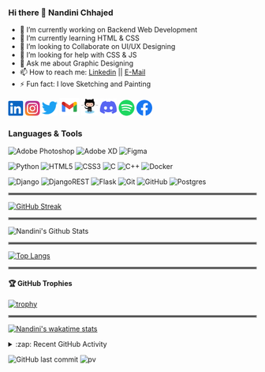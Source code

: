 ### Hi there 👋 Nandini Chhajed
- 🔭 I’m currently working on Backend Web Development
- 🌱 I’m currently learning HTML & CSS
- 👯 I’m looking to Collaborate on UI/UX Designing 
- 🤔 I’m looking for help with CSS & JS
- 💬 Ask me about Graphic Designing
- 📫 How to reach me: [Linkedin](https://www.linkedin.com/in/nandinichhajed/) || [E-Mail](https://mail.google.com/mail/u/0/#inbox?compose=GTvVlcRwRdsCcfNRNksvvgsGfjQwpPsNQXKXCzXgkMLvNWkbVjTqqslbqpPqfRdphMQSMlGJvGDGf)
- ⚡ Fun fact: I love Sketching and Painting

<p>
   <a href="https://linkedin.com/in/nandinichhajed"><img alt="LinkedIn" height="30" width="30" src="assets/linkedin.svg"></a>
   <a href="https://www.instagram.com/nandinichhajed"><img alt="Instagram" height="30" width="30" src="assets/instagram.svg"></a>
   <a href="https://twitter.com/nandini_chhajed"><img alt="Twitter" height="32" width="32" src="assets/twitter.svg"></a>
   <a href="https://mail.google.com/mail/u/0/#inbox?compose=GTvVlcRwRdsCcfNRNksvvgsGfjQwpPsNQXKXCzXgkMLvNWkbVjTqqslbqpPqfRdphMQSMlGJvGDGf"><img alt="Gmail" height="36" width="40" src="assets/gmail.svg" ></a>
   <a href="https://github.com/nandinichhajed"><img alt="GitHub" height="34" width="34" src="assets/1.svg"></a>
   <a href="https://discord.gg/echwBySK"><img alt="Discord" title="Discord - nandinichhajed#3228" height="34" width="34" src="assets/discord.svg"></a>
   <a href="https://open.spotify.com/user/31hszxd5eiag3q72badxrmc67c3u"><img alt="Spotify" height="32" width="32" src="assets/spotify.svg"></a>
   <a href="https://facebook.com/nandinichhajed08"><img alt="Facebook" height="32" width="32" src="assets/facebook.svg"></a>
<p>


### Languages & Tools
<p>
  <img alt="Adobe Photoshop" src="https://img.shields.io/badge/adobephotoshop-%2331A8FF.svg?style=for-the-badge&logo=adobephotoshop&logoColor=white"/>
  <img alt="Adobe XD" src="https://img.shields.io/badge/adobexd-%23FF26BE.svg?style=for-the-badge&logo=adobexd&logoColor=white"/>
  <img alt="Figma" src="https://img.shields.io/badge/figma-%23F24E1E.svg?style=for-the-badge&logo=figma&logoColor=white"/>
<p>
  
<p>
  <img alt="Python" src="https://img.shields.io/badge/python-%2314354C.svg?style=for-the-badge&logo=python&logoColor=white"/>
  <img alt="HTML5" src="https://img.shields.io/badge/html5-%23E34F26.svg?style=for-the-badge&logo=html5&logoColor=white"/>
  <img alt="CSS3" src="https://img.shields.io/badge/css3-%231572B6.svg?style=for-the-badge&logo=css3&logoColor=white"/>
  <img alt="C" src="https://img.shields.io/badge/c-%2300599C.svg?style=for-the-badge&logo=c&logoColor=white"/>
  <img alt="C++" src="https://img.shields.io/badge/c++-%2300599C.svg?style=for-the-badge&logo=c%2B%2B&logoColor=white"/>
  <img alt="Docker" src="https://img.shields.io/badge/docker-%230db7ed.svg?style=for-the-badge&logo=docker&logoColor=white"/>
<p>

<p>
  <img alt="Django" src="https://img.shields.io/badge/django-%23092E20.svg?style=for-the-badge&logo=django&logoColor=white"/>
  <img alt="DjangoREST" src="https://img.shields.io/badge/DJANGO-REST-ff1709?style=for-the-badge&logo=django&logoColor=white&color=ff1709&labelColor=gray"/>
  <img alt="Flask" src="https://img.shields.io/badge/flask-%23000.svg?style=for-the-badge&logo=flask&logoColor=white"/>
  <img alt="Git" src="https://img.shields.io/badge/git-%23F05033.svg?style=for-the-badge&logo=git&logoColor=white"/>
  <img alt="GitHub" src="https://img.shields.io/badge/github-%23121011.svg?style=for-the-badge&logo=github&logoColor=white"/>
  <img alt="Postgres" src ="https://img.shields.io/badge/postgres-%23316192.svg?style=for-the-badge&logo=postgresql&logoColor=white"/>
<p>
  
<hr style="border:2px solid gray"> </hr>

[![GitHub Streak](http://github-readme-streak-stats.herokuapp.com?user=nandinichhajed&theme=dark)](https://git.io/streak-stats)

<hr style="border:2px solid gray"> </hr>

<img src="https://github-readme-stats.vercel.app/api?username=nandinichhajed&count_private=true&theme=dark&show_icons=true" alt="Nandini's Github Stats" />

<hr style="border:2px solid gray"> </hr>


[![Top Langs](https://github-readme-stats.vercel.app/api/top-langs/?username=nandinichhajed&theme=dark&hide_border=true)](https://github.com/nandinichhajed/github-readme-stats)

<hr style="border:2px solid gray"> </hr>

<h4> 🏆 GitHub Trophies</h4>

[![trophy](https://github-profile-trophy.vercel.app/?username=nandinichhajed&theme=nord&column=7)](https://github.com/ryo-ma/github-profile-trophy)

<hr style="border:2px solid gray"> </hr>

[![Nandini's wakatime stats](https://github-readme-stats.vercel.app/api/wakatime?username=nandinichhajed)](https://github.com/anuraghazra/github-readme-stats)

<details>
  <summary>:zap: Recent GitHub Activity</summary>

<!--START_SECTION:activity-->
1. 💪 Opened PR [#4](https://github.com/bobby-didcoding/resume_app/pull/4) in [bobby-didcoding/resume_app](https://github.com/bobby-didcoding/resume_app)
2. 💪 Opened PR [#72](https://github.com/badjatya/CompetitiveProgramming/pull/72) in [badjatya/CompetitiveProgramming](https://github.com/badjatya/CompetitiveProgramming)
3. 💪 Opened PR [#71](https://github.com/badjatya/CompetitiveProgramming/pull/71) in [badjatya/CompetitiveProgramming](https://github.com/badjatya/CompetitiveProgramming)
4. 💪 Opened PR [#70](https://github.com/badjatya/CompetitiveProgramming/pull/70) in [badjatya/CompetitiveProgramming](https://github.com/badjatya/CompetitiveProgramming)
<!--END_SECTION:activity-->
</details>

![GitHub last commit](https://img.shields.io/github/last-commit/nandinichhajed/nandinichhajed)
![pv](https://pageview.vercel.app/?github_user=nandinichhajed)
